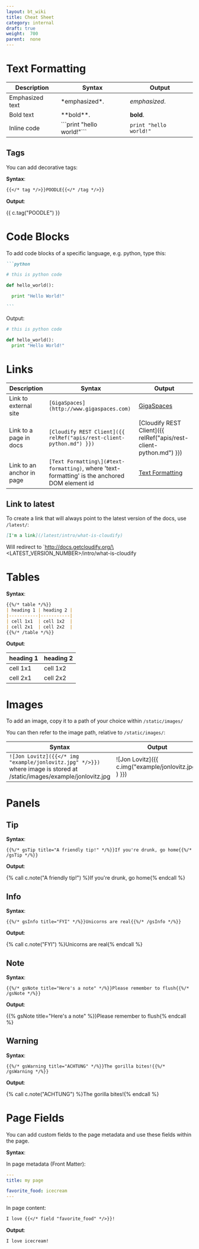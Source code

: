 ```yaml
---
layout: bt_wiki
title: Cheat Sheet
category: internal
draft: true
weight:  700
parent:  none
---
```


# Text Formatting


| **Description** | **Syntax** | **Output** |
|-------------|----------------|-------------
| Emphasized text | \*emphasized\*. | *emphasized*. |
| Bold text | \*\*bold\*\*. | **bold**. |
| Inline code | \`\`\`print "hello world!"\`\`\` | ```print "hello world!"``` |


## Tags

You can add decorative tags:

**Syntax**:

```md
{{</* tag */>}}POODLE{{</* /tag */>}}
```

**Output**:

{{ c.tag("POODLE") }}

# Code Blocks

To add code blocks of a specific language, e.g. python, type this:

~~~md
```python

# this is python code

def hello_world():

  print "Hello World!"

```
~~~

Output:

```python
# this is python code

def hello_world():
  print "Hello World!"
```

# Links


| **Description** | **Syntax** | **Output** |
|-----------------|--------------|------------|
| Link to external site | ```[GigaSpaces](http://www.gigaspaces.com)``` | [GigaSpaces](http://www.gigaspaces.com) |
| Link to a page in docs | ```[Cloudify REST Client]({{ relRef("apis/rest-client-python.md") }})``` | [Cloudify REST Client]({{ relRef("apis/rest-client-python.md") }}) |
| Link to an anchor in page | ```[Text Formatting\](#text-formatting)```, where 'text-formatting' is the anchored DOM element id | [Text Formatting](#text-formatting) |


## Link to latest
To create a link that will always point to the latest version of the docs, use `/latest/`:
```md
[I'm a link](/latest/intro/what-is-cloudify)
```
Will redirect to `http://docs.getcloudify.org/\<LATEST_VERSION_NUMBER\>/intro/what-is-cloudify

# Tables

**Syntax**:

```md
{{%/* table */%}}
| heading 1 | heading 2 |
|-----------|-----------|
| cell 1x1  | cell 1x2  |
| cell 2x1  | cell 2x2  |
{{%/* /table */%}}
```

**Output**:


| heading 1 | heading 2 |
|-----------|-----------|
| cell 1x1  | cell 1x2  |
| cell 2x1  | cell 2x2  |



# Images

To add an image, copy it to a path of your choice within ```/static/images/```

You can then refer to the image path, relative to ```/static/images/```:


| **Syntax** | **Output** |
|------------|------------|
| ```![Jon Lovitz]({{</* img "example/jonlovitz.jpg" */>}})```<br>where image is stored at /static/images/example/jonlovitz.jpg | ![Jon Lovitz]({{ c.img("example/jonlovitz.jpg" ) }}) |


# Panels

## Tip

**Syntax**:

``` {{%/* gsTip title="A friendly tip!" */%}}If you're drunk, go home{{%/* /gsTip */%}} ```

**Output**:

{% call c.note("A friendly tip!") %}If you're drunk, go home{% endcall %}

## Info

**Syntax**:

``` {{%/* gsInfo title="FYI" */%}}Unicorns are real{{%/* /gsInfo */%}} ```

**Output**:

{% call c.note("FYI") %}Unicorns are real{% endcall %}

## Note

**Syntax**:

``` {{%/* gsNote title="Here's a note" */%}}Please remember to flush{{%/* /gsNote */%}} ```

**Output**:

{{% gsNote title="Here's a note" %}}Please remember to flush{% endcall %}

## Warning

**Syntax**:

``` {{%/* gsWarning title="ACHTUNG" */%}}The gorilla bites!{{%/* /gsWarning */%}} ```

**Output**:

{% call c.note("ACHTUNG") %}The gorilla bites!{% endcall %}

# Page Fields

You can add custom fields to the page metadata and use these fields within the page.

**Syntax**:

In page metadata (Front Matter):
```yaml
---
title: my page

favorite_food: icecream
---
```

In page content:
```md
I love {{</* field "favorite_food" */>}}!
```

**Output**:
```
I love icecream!
```
